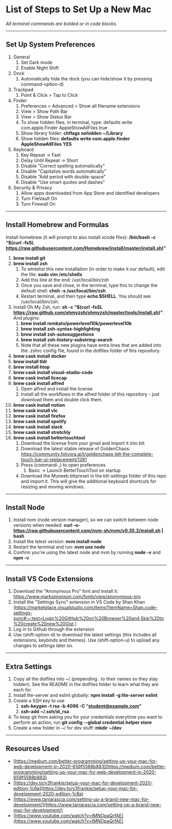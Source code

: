 # List of Steps to Set Up a New Mac
*All terminal commands are bolded or in code blocks.*

---

## Set Up System Preferences
1. General
   1. Set Dark mode
   2. Enable Night Shift
2. Dock
   1. Automatically hide the dock (you can hide/show it by pressing command-option-d)
3. Trackpad
   1. Point & Click > Tap to Click
4. Finder
   1. Preferences > Advanced > Show all filename extensions
   2. View > Show Path Bar
   3. View > Show Status Bar
   4. To show hidden files, in terminal, type: defaults write com.apple.Finder AppleShowAllFiles true
   5. Show library folder: **chflags nohidden ~/Library**
   6. Show hidden files: **defaults write com.apple.finder AppleShowAllFiles YES**
5. Keyboard
   1. Key Repeat -> Fast
   2. Delay Until Repeat -> Short
   3. Disable "Correct spelling automatically"
   4. Disable "Capitalize words automatically"
   5. Disable "Add period with double-space"
   6. Disable "Use smart quotes and dashes"
6. Security & Privacy
   1. Allow apps downloaded from App Store and identified developers
   2. Turn FileVault On
   3. Turn Firewall On

---

## Install Homebrew and Formulas

Install homebrew (it will prompt to also install xcode files): **/bin/bash -c “$(curl -fsSL https://raw.githubusercontent.com/Homebrew/install/master/install.sh)"**

1. **brew install git**
2. **brew install zsh**
   1. To whitelist this new installation (in order to make it our default), edit the file: **sudo vim /etc/shells**
   2. Add this line at the end: /usr/local/bin/zsh
   3. Once you save and close, in the terminal, type this to change the default shell: **chsh -s /usr/local/bin/zsh**
   4. Restart terminal, and then type **echo $SHELL**. You should see /usr/local/bin/zsh.
3. Install Oh My Zsh, run: **sh -c “$(curl -fsSL https://raw.github.com/ohmyzsh/ohmyzsh/master/tools/install.sh)"**. And plugins:
   1. **brew install romkatv/powerlevel10k/powerlevel10k**
   2. **brew install zsh-syntax-highlighting**
   3. **brew install zsh-autosuggestions**
   4. **brew install zsh-history-substring-search**
   5. Note that all these new plugins have extra lines that are added into the .zshrc config file, found in the dotfiles folder of this repository.
4. **brew cask install docker**
5. **brew install tldr**
6. **brew install htop**
7. **brew cask install visual-studio-code**
8. **brew cask install licecap**
9. **brew cask install alfred**
   1.  Open alfred and install the license
   2.  Install all the workflows in the alfred folder of this repository - just download them and double click them.
10. **brew cask install notion**
11. **brew cask install vlc**
12. **brew cask install firefox**
13. **brew cask install spotify**
14. **brew cask install slack**
15. **brew cask install stretchly**
16. **brew cask install bettertouchtool**
    1.  Download the license from your gmail and import it into btt
    2.  Download the latest stable release of GoldenChaos: https://community.folivora.ai/t/goldenchaos-btt-the-complete-touch-bar-ui-replacement/1281
    3.  Press (command-,) to open preferences
        1.  Basic -> Launch BetterTouchTool on startup
    4.  Download the Muneeb.bttpreset in the btt-settings folder of this repo and import it. This will give the additional keyboard shortcuts for resizing and moving windows.

---

## Install Node

1. Install nvm (node version manager), so we can switch between node versions when needed: **curl -o- https://raw.githubusercontent.com/nvm-sh/nvm/v0.35.2/install.sh | bash**
2. Install the latest version: **nvm install node**
3. Restart the terminal and run: **nvm use node**
4. Confirm you're using the latest node and nvm by running **node -v** and **npm -v**

---

## Install VS Code Extensions
1. Download the "Anonymous Pro" font and install it: https://www.marksimonson.com/fonts/view/anonymous-pro
2. Install the "Settings Sync" extension in VS Code by Shan Khan (https://marketplace.visualstudio.com/items?itemName=Shan.code-settings-sync#:~:text=Login%20GitHub%20on%20Browser%20and,Skip%20to%20create%20new%20Gist.)
3. Log in to Github through the extension
4. Use (shift-option-d) to download the latest settings (this includes all extensions, keybinds and themes). Use (shift-option-u) to upload any changes to settings later on.

---

## Extra Settings

1. Copy all the dotfiles into ~/ (prepending . to their names so they stay hidden). See the README in the dotfiles folder to learn what they are each for.
2. Install lite-server and eslint globally: **npm install -g lite-server eslint**
3. Create a SSH key to use
   1. **ssh-keygen -t rsa -b 4096 -C “student@example.com”**
   2. **ssh-add ~/.ssh/id_rsa**
4. To keep git from asking you for your credentials everytime you want to perform an action, run **git config --global credential.helper store**
5. Create a new folder in ~/ for dev stuff: **mkdir ~/dev**

---

## Resources Used

* [https://medium.com/better-programming/setting-up-your-mac-for-web-development-in-2020-659f5588b883](https://medium.com/better-programming/setting-up-your-mac-for-web-development-in-2020-659f5588b883)
* [https://dev.to/v3frankie/setup-your-mac-for-development-2020-edition-1c8a](https://dev.to/v3frankie/setup-your-mac-for-development-2020-edition-1c8a)
* [https://www.taniarascia.com/setting-up-a-brand-new-mac-for-development/](https://www.taniarascia.com/setting-up-a-brand-new-mac-for-development/)
* [https://www.youtube.com/watch?v=tMNOpaQrfAE](https://www.youtube.com/watch?v=tMNOpaQrfAE)